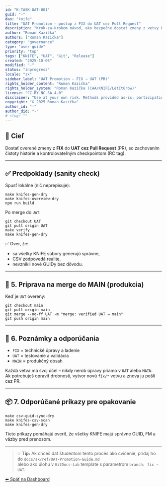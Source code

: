 ```yaml
---
id: "K-TASK-UAT-001"
guid: "-"
dao: "knife"
title: "UAT Promotion – postup z FIX do UAT cez Pull Request"
description: "Krok-za-krokom návod, ako bezpečne dostať zmeny z vetvy FIX do UAT cez PR, vrátane kontroly buildov, CSV snapshotu a tagovania RC."
author: "Roman Kazička"
authors: ["Roman Kazička"]
category: "governance"
type: "user-guide"
priority: "top"
tags: ["KNIFE", "UAT", "Git", "Release"]
created: "2025-10-05"
modified: "-"
status: "inprogress"
locale: "sk"
sidebar_label: "UAT Promotion – FIX → UAT (PR)"
rights_holder_content: "Roman Kazička"
rights_holder_system: "Roman Kazička (CAA/KNIFE/LetItGrow)"
license: "CC-BY-NC-SA-4.0"
disclaimer: "Use at your own risk. Methods provided as-is; participation is voluntary and context-aware."
copyright: "© 2025 Roman Kazička"
author_id: "-"
author_did: "-"
# slug: ""
---
```


## 🎯 Cieľ
Dostať overené zmeny z **FIX** do **UAT** **cez Pull Request** (PR), so zachovaním čistoty histórie a kontrolovateľným checkpointom (RC tag).

---

## ✅ Predpoklady (sanity check)
Spusť lokálne (nič neprepisuje):
```
make knifes-gen-dry
make knifes-overview-dry
npm run build
```
Po merge do `UAT`:

```
git checkout UAT
git pull origin UAT
make verify
make knifes-gen-dry
```

✅ Over, že:
- sa všetky KNIFE súbory generujú správne,
- CSV zodpovedá realite,
- nevznikli nové GUIDy bez dôvodu.

---

## 🚀 5. Príprava na merge do MAIN (produkcia)

Keď je `UAT` overený:

```
git checkout main
git pull origin main
git merge --no-ff UAT -m "merge: verified UAT → main"
git push origin main
```

---

## 🧾 6. Poznámky a odporúčania

- `FIX` = technické úpravy a ladenie  
- `UAT` = testovanie a validácia  
- `MAIN` = produkčný obsah

Každá vetva má svoj účel – nikdy nerob úpravy priamo v `UAT` alebo `MAIN`.  
Ak potrebuješ opraviť drobnosti, vytvor novú `fix/*` vetvu a znova ju pošli cez PR.

---

## 📦 7. Odporúčané príkazy pre opakovanie

```
make csv-guid-sync-dry
make knifes-csv-scan
make knifes-gen-dry
```

Tieto príkazy pomáhajú overiť, že všetky KNIFE majú správne GUID, FM a väzby pred prenosom.

---

> 💡 **Tip:** Ak chceš dať študentom tento proces ako cvičenie, pridaj ho do `docs/sk/ref/UAT-Promotion-Guide.md`  
> alebo ako úlohu v `GitDocs-Lab` template s parametrom `branch: fix → UAT`.

[⬅ Späť na Dashboard](../index.md)  